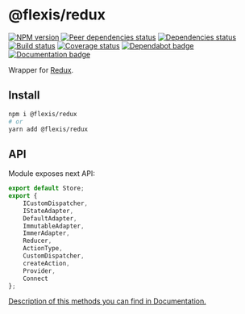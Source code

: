 # @flexis/redux

[![NPM version][npm]][npm-url]
[![Peer dependencies status][peer-deps]][peer-deps-url]
[![Dependencies status][deps]][deps-url]
[![Build status][build]][build-url]
[![Coverage status][coverage]][coverage-url]
[![Dependabot badge][dependabot]][dependabot-url]
[![Documentation badge][documentation]][documentation-url]

[npm]: https://img.shields.io/npm/v/@flexis/redux.svg
[npm-url]: https://npmjs.com/package/@flexis/redux

[peer-deps]: https://david-dm.org/TrigenSoftware/flexis-redux/peer-status.svg
[peer-deps-url]: https://david-dm.org/TrigenSoftware/flexis-redux?type=peer

[deps]: https://david-dm.org/TrigenSoftware/flexis-redux.svg
[deps-url]: https://david-dm.org/TrigenSoftware/flexis-redux

[build]: http://img.shields.io/travis/com/TrigenSoftware/flexis-redux/master.svg
[build-url]: https://travis-ci.com/TrigenSoftware/flexis-redux

[coverage]: https://img.shields.io/coveralls/TrigenSoftware/flexis-redux.svg
[coverage-url]: https://coveralls.io/r/TrigenSoftware/flexis-redux

[dependabot]: https://api.dependabot.com/badges/status?host=github&repo=TrigenSoftware/flexis-redux
[dependabot-url]: https://dependabot.com/

[documentation]: https://img.shields.io/badge/API-Documentation-2b7489.svg
[documentation-url]: https://trigensoftware.github.io/flexis-redux

Wrapper for [Redux](https://github.com/reactjs/redux).

## Install

```sh
npm i @flexis/redux
# or
yarn add @flexis/redux
```

## API

Module exposes next API:

```js
export default Store;
export {
    ICustomDispatcher,
    IStateAdapter,
    DefaultAdapter,
    ImmutableAdapter,
    ImmerAdapter,
	Reducer,
	ActionType,
	CustomDispatcher,
	createAction,
	Provider,
	Connect
};
```

[Description of this methods you can find in Documentation.](https://trigensoftware.github.io/flexis-redux/index.html)
